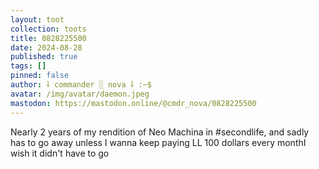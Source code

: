 ```yaml
---
layout: toot
collection: toots
title: 0828225500
date: 2024-08-28
published: true
tags: []
pinned: false
author: ⸸ commander ░ nova ⸸ :~$
avatar: /img/avatar/daemon.jpeg
mastodon: https://mastodon.online/@cmdr_nova/0828225500
---
```


Nearly 2 years of my rendition of Neo Machina in #secondlife, and sadly has to go away unless I wanna keep paying LL 100 dollars every monthI wish it didn't have to go
